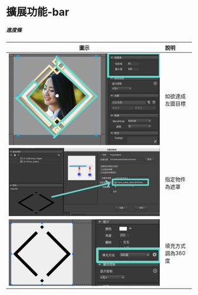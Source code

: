 # 擴展功能-bar

##### 進度條

| 圖示 | 說明 |
| :---: | :--- |
| ![](.gitbook/assets/example.png) | 如欲達成左圖目標                                                            |
| ![](.gitbook/assets/jin-du-tiao-01.png) | 指定物件為遮罩 |
| ![](.gitbook/assets/jin-du-tiao-02.png) | 填充方式調為360度 |

